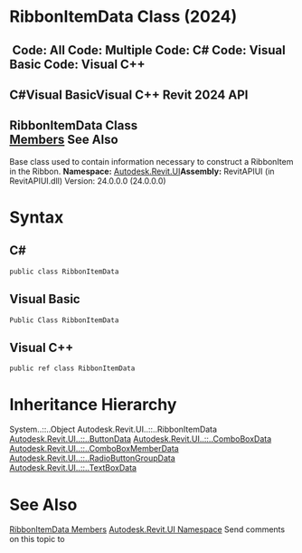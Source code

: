 # RibbonItemData Class (2024)

﻿
 Code: All Code: Multiple Code: C# Code: Visual Basic Code: Visual C++   
---  
C#Visual BasicVisual C++
Revit 2024 API  
---  
RibbonItemData Class  
[Members](900d628e-f7d1-e0ae-07e0-fe8fc9d241b4.md "RibbonItemData Members") See Also  
---  
Base class used to contain information necessary to construct a RibbonItem in the Ribbon.
**Namespace:** [Autodesk.Revit.UI](e86fd90a-8957-02a6-da7f-ced248966e3e.md "Autodesk.Revit.UI Namespace")**Assembly:** RevitAPIUI (in RevitAPIUI.dll) Version: 24.0.0.0 (24.0.0.0)
# Syntax
C#  
---  
```text
public class RibbonItemData
```
  
Visual Basic  
---  
```text
Public Class RibbonItemData
```
  
Visual C++  
---  
```text
public ref class RibbonItemData
```
  
# Inheritance Hierarchy
System..::..Object Autodesk.Revit.UI..::..RibbonItemData [Autodesk.Revit.UI..::..ButtonData](5583a34f-06a1-dbd2-001f-51f57e9800ed.md "ButtonData Class") [Autodesk.Revit.UI..::..ComboBoxData](329d158d-9589-871d-c86d-513a9e5a6526.md "ComboBoxData Class") [Autodesk.Revit.UI..::..ComboBoxMemberData](aba69b9c-dae6-c872-8dea-91ef7fda5e81.md "ComboBoxMemberData Class") [Autodesk.Revit.UI..::..RadioButtonGroupData](eeda7b4e-226f-b9a2-12d8-6768d295ca4a.md "RadioButtonGroupData Class") [Autodesk.Revit.UI..::..TextBoxData](36a6ad8e-237b-6ca4-07d4-3cadb1ebb6dd.md "TextBoxData Class")
# See Also
[RibbonItemData Members](900d628e-f7d1-e0ae-07e0-fe8fc9d241b4.md "RibbonItemData Members")
[Autodesk.Revit.UI Namespace](e86fd90a-8957-02a6-da7f-ced248966e3e.md "Autodesk.Revit.UI Namespace")
Send comments on this topic to 